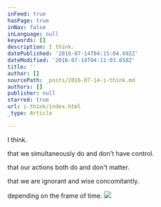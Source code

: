 ```yaml
---
inFeed: true
hasPage: true
inNav: false
inLanguage: null
keywords: []
description: I think.
datePublished: '2016-07-14T04:15:04.692Z'
dateModified: '2016-07-14T04:11:03.658Z'
title: ''
author: []
sourcePath: _posts/2016-07-14-i-think.md
authors: []
publisher: null
starred: true
url: i-think/index.html
_type: Article

---
```

I think.

that we simultaneously do and don't have control.

that our actions both do and don't matter.

that we are ignorant and wise concomitantly.

depending on the frame of time.
![](https://the-grid-user-content.s3-us-west-2.amazonaws.com/522797ef-0b47-426a-ad6a-60205890c663.jpg)